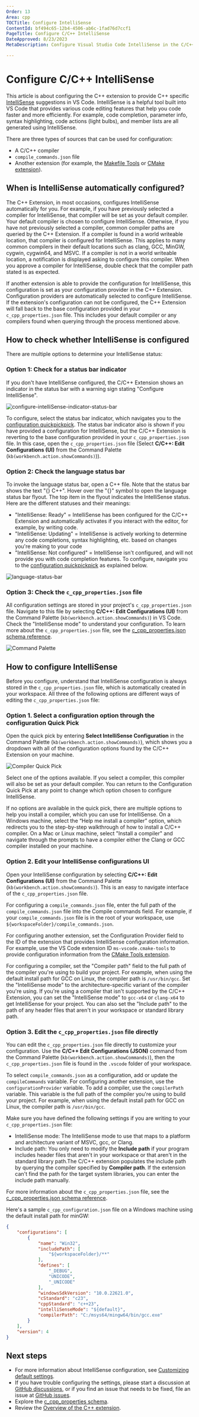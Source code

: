 ```yaml
---
Order: 13
Area: cpp
TOCTitle: Configure IntelliSense
ContentId: bf494c65-12b4-4506-ab6c-1fad76d7ccf1
PageTitle: Configure C/C++ IntelliSense
DateApproved: 8/23/2023
MetaDescription: Configure Visual Studio Code IntelliSense in the C/C++ Extension

---
```

# Configure C/C++ IntelliSense

This article is about configuring the C++ extension to provide C++ specific [IntelliSense](/docs/editor/intellisense.md) suggestions in VS Code. IntelliSense is a helpful tool built into VS Code that provides various code editing features that help you code faster and more efficiently. For example, code completion, parameter info, syntax highlighting, code actions (light bulbs), and member lists are all generated using IntelliSense.

There are three types of sources that can be used for configuration:

- A C/C++ compiler
- `compile_commands.json` file
- Another extension (for example, the [Makefile Tools](https://marketplace.visualstudio.com/items?itemName=ms-vscode.makefile-tools) or [CMake extension](/docs/cpp/CMake-linux.md)).

## When is IntelliSense automatically configured?

The C++ Extension, in most occasions, configures IntelliSense automatically for you. For example, if you have previously selected a compiler for IntelliSense, that compiler will be set as your default compiler. Your default compiler is chosen to configure IntelliSense. Otherwise, if you have not previously selected a compiler, common compiler paths are queried by the C++ Extension. If a compiler is found in a world writeable location, that compiler is configured for IntelliSense. This applies to many common compilers in their default locations such as clang, GCC, MinGW, cygwin, cygwin64, and MSVC. If a compiler is not in a world writeable location, a notification is displayed asking to configure this compiler. When you approve a compiler for IntelliSense, double check that the compiler path stated is as expected.

If another extension is able to provide the configuration for IntelliSense, this configuration is set as your configuration provider in the C++ Extension. Configuration providers are automatically selected to configure IntelliSense. If the extension's configuration can not be configured, the C++ Extension will fall back to the base configuration provided in your `c_cpp_properties.json` file. This includes your default compiler or any compilers found when querying through the process mentioned above.

## How to check whether IntelliSense is configured

There are multiple options to determine your IntelliSense status:

### Option 1: Check for a status bar indicator

 If you don't have IntelliSense configured, the C/C++ Extension shows an indicator in the status bar with a warning sign stating "Configure IntelliSense".

![configure-intelliSense-indicator-status-bar](images/intellisense/configure-intellisense-indicator.png)

To configure, select the status bar indicator, which navigates you to the [configuration quickpickpick](/docs/cpp/configure-intellisense.md#_Option-1.-Select-a-configuration-option-through-the-configuration-Quick-Pick). The status bar indicator also is shown if you have provided a configuration for IntelliSense, but the C/C++ Extension is reverting to the base configuration provided in your `c_cpp_properties.json` file. In this case, open the `c_cpp_properties.json` file (Select **C/C++: Edit Configurations (UI)** from the Command Palette (`kb(workbench.action.showCommands)`)).

### Option 2: Check the language status bar

To invoke the language status bar, open a C++ file. Note that the status bar shows the text "{} C++". Hover over the "{}" symbol to open the language status bar flyout. The top item in the flyout indicates the IntelliSense status. Here are the different statuses and their meanings:

- "IntelliSense: Ready" = IntelliSense has been configured for the C/C++ Extension and automatically activates if you interact with the editor, for example, by writing code.
- "IntelliSense: Updating" = IntelliSense is actively working to determine any code completions, syntax highlighting, etc. based on changes you're making to your code
- "IntelliSense: Not configured" = IntelliSense isn't configured, and will not provide you with code completion features. To configure, navigate you to the [configuration quickpickpick](/docs/cpp/configure-intellisense.md#_Option-1.-Select-a-configuration-option-through-the-configuration-Quick-Pick) as explained below.

![language-status-bar](images/intellisense/language-status-bar.png)

### Option 3: Check the `c_cpp_properties.json` file

All configuration settings are stored in your project's `c_cpp_properties.json` file. Navigate to this file by selecting **C/C++: Edit Configurations (UI)** from the Command Palette (`kb(workbench.action.showCommands)`) in VS Code. Check the "IntelliSense mode" to understand your configuration. To learn more about the `c_cpp_properties.json` file, see the [c_cpp_properties.json schema reference](/docs/cpp/c-cpp-properties-schema-reference.md).

![Command Palette](images/cpp/command-palette.png)

## How to configure IntelliSense

Before you configure, understand that IntelliSense configuration is always stored in the `c_cpp_properties.json` file, which is automatically created in your workspace. All three of the following options are different ways of editing the `c_cpp_properties.json` file:

### Option 1. Select a configuration option through the configuration Quick Pick

Open the quick pick by entering **Select IntelliSense Configuration** in the Command Palette (`kb(workbench.action.showCommands)`), which shows you a dropdown with all of the configuration options found by the C/C++ Extension on your machine.

![Compiler Quick Pick](images/intellisense/compiler-quick-pick.png)

Select one of the options available. If you select a compiler, this compiler will also be set as your default compiler. You can return to the Configuration Quick Pick at any point to change which option chosen to configure IntelliSense.

If no options are available in the quick pick, there are multiple options to help you install a compiler, which you can use for IntelliSense. On a Windows machine, select the “Help me install a compiler” option, which redirects you to the step-by-step walkthrough of how to install a C/C++ compiler. On a Mac or Linux machine, select "Install a compiler" and navigate through the prompts to have a compiler either the Clang or GCC compiler installed on your machine.

### Option 2. Edit your IntelliSense configurations UI

Open your IntelliSense configuration by selecting **C/C++: Edit Configurations (UI)** from the Command Palette (`kb(workbench.action.showCommands)`). This is an easy to navigate interface of the `c_cpp_properties.json` file.

For configuring a `compile_commands.json` file, enter the full path of the `compile_commands.json` file into the Compile commands field. For example, if your `compile_commands.json` file is in the root of your workspace, use `${workspaceFolder}/compile_commands.json`.

For configuring another extension, set the Configuration Provider field to the ID of the extension that provides IntelliSense configuration information. For example, use the VS Code extension ID `ms-vscode.cmake-tools` to provide configuration information from the [CMake Tools extension](https://marketplace.visualstudio.com/items?itemName=ms-vscode.cmake-tools).

For configuring a compiler, set the "Compiler path" field to the full path of the compiler you're using to build your project. For example, when using the default install path for GCC on Linux, the compiler path is `/usr/bin/gcc`. Set the "IntelliSense mode" to the architecture-specific variant of the compiler you're using. If you're using a compiler that isn't supported by the C/C++ Extension, you can set the "IntelliSense mode" to `gcc-x64` or `clang-x64` to get IntelliSense for your project. You can also set the "Include path" to the path of any header files that aren't in your workspace or standard library path.

### Option 3. Edit the `c_cpp_properties.json` file directly

You can edit the `c_cpp_properties.json` file directly to customize your configuration. Use the **C/C++ Edit Configurations (JSON)** command from the Command Palette (`kb(workbench.action.showCommands)`), then the `c_cpp_properties.json` file is found in the `.vscode` folder of your workspace.

To select `compile_commands.json` as a configuration, add or update the  `compileCommands` variable. For configuring another extension, use the `configurationProvider` variable. To add a compiler, use the `compilerPath` variable. This variable is the full path of the compiler you're using to build your project. For example, when using the default install path for GCC on Linux, the compiler path is `/usr/bin/gcc`.

Make sure you have defined the following settings if you are writing to your `c_cpp_properties.json` file:

- IntelliSense mode: The IntelliSense mode to use that maps to a platform and architecture variant of MSVC, gcc, or Clang.
- Include path: You only need to modify the **Include path** if your program includes header files that aren't in your workspace or that aren't in the standard library path.The C/C++ extension populates the include path by querying the compiler specified by **Compiler path**. If the extension can't find the path for the target system libraries, you can enter the include path manually.

For more information about the `c_cpp_properties.json` file, see the [c_cpp_properties.json schema reference](/docs/cpp/c-cpp-properties-schema-reference.md).

Here's a sample `c_cpp_configuration.json` file on a Windows machine using the default install path for minGW:

```json
{
    "configurations": [
        {
            "name": "Win32",
            "includePath": [
                "${workspaceFolder}/**"
            ],
            "defines": [
                "_DEBUG",
                "UNICODE",
                "_UNICODE"
            ],
            "windowsSdkVersion": "10.0.22621.0",
            "cStandard": "c23",
            "cppStandard": "c++23",
            "intelliSenseMode": "${default}",
            "compilerPath": "C:/msys64/mingw64/bin/gcc.exe"
        }
    ],
    "version": 4
}
```

## Next steps

- For more information about IntelliSense configuration, see [Customizing default settings](/docs/cpp/customize-default-settings-cpp.md).
- If you have trouble configuring the settings, please start a discussion at [GitHub discussions](https://github.com/microsoft/vscode-cpptools/discussions), or if you find an issue that needs to be fixed, file an issue at [GitHub issues](https://github.com/microsoft/vscode-cpptools/issues).
- Explore the [c_cpp_properties schema](/docs/cpp/c-cpp-properties-schema-reference.md).
- Review the [Overview of the C++ extension](/docs/languages/cpp.md).
